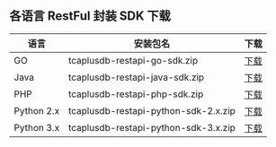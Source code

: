 
## 各语言 RestFul 封装 SDK 下载

| 语言       | 安装包名                             | 下载                                                         |
| ---------- | ------------------------------------ | ------------------------------------------------------------ |
| GO         | tcaplusdb-restapi-go-sdk.zip         | [下载](https://iwiki.woa.com/tencent/api/attachments/s3/url?attachmentid=2255924&download=1) |
| Java       | tcaplusdb-restapi-java-sdk.zip       | [下载](https://iwiki.woa.com/tencent/api/attachments/s3/url?attachmentid=2255930&download=1) |
| PHP        | tcaplusdb-restapi-php-sdk.zip        | [下载](https://iwiki.woa.com/tencent/api/attachments/s3/url?attachmentid=2255937&download=1) |
| Python 2.x | tcaplusdb-restapi-python-sdk-2.x.zip | [下载](https://iwiki.woa.com/tencent/api/attachments/s3/url?attachmentid=2255947&download=1) |
| Python 3.x | tcaplusdb-restapi-python-sdk-3.x.zip | [下载](https://iwiki.woa.com/tencent/api/attachments/s3/url?attachmentid=2255949&download=1) |

